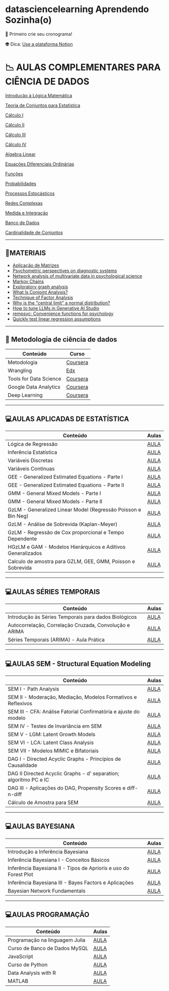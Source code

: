 # datasciencelearning Aprendendo Sozinha(o) 

:loudspeaker: Primeiro crie seu cronograma!

:alien: Dica: [Use a plataforma Notion](https://www.youtube.com/watch?v=ltTJ84N_jZY)

# :chart_with_downwards_trend: AULAS COMPLEMENTARES PARA CIÊNCIA DE DADOS

[Introdução à Lógica Matemática](https://www.youtube.com/playlist?list=PL7RjLI0hJPfClF1VUbV6rxEKhisvGKeiI)

[Teoria de Conjuntos para Estatística](https://www.youtube.com/playlist?list=PL5Dg8nFln2eVou0YbxuUiYWmjPuxTLAYe)

[Cálculo I](https://www.youtube.com/playlist?list=PL2D9B691A704C6F7B)

[Cálculo II](https://www.youtube.com/playlist?list=PLxI8Can9yAHfo-IWbd4FZ1sIPuemagUID)

[Cálculo III](https://www.youtube.com/playlist?list=PLAudUnJeNg4ugGUJo52dtgFZ_tCm1Ds5W) 

[Cálculo IV](https://www.youtube.com/playlist?list=PLAudUnJeNg4ssEeZCZ0BOgwflysb7UZmX)

[Algebra Linear](https://www.youtube.com/playlist?list=PLIEzh1OveCVczEZAjhVIVd7Qs-X8ILgnI)

[Equações Diferenciais Ordinárias](https://www.youtube.com/playlist?list=PLo4jXE-LdDTRytDPpzIMnk7TqC0aNmqqS)

[Funções](https://www.youtube.com/playlist?list=PLjCdqxwexy0lM6OunPk3T1HGn0lJXkzyB)

[Probabilidades](https://www.youtube.com/playlist?list=PLSc7xcwCGNh3Ls-WARhH54WwiqB91Kyak)

[Processos Estocásticos](https://www.youtube.com/playlist?list=PLSc7xcwCGNh0jSylDm0QrDJaFTC3vAbvc)

[Redes Complexas](https://www.youtube.com/playlist?list=PLSc7xcwCGNh0HHNJlZBMBK6MzpdwNSzVT)

[Medida e Integração](https://www.youtube.com/playlist?list=PLo4jXE-LdDTQeqe5Nx8BsAop6A6vkqvNS) 

[Banco de Dados](https://www.youtube.com/playlist?list=PLxI8Can9yAHeZcEzZElhxwsQTf9MaG6sS)

[Cardinalidade de Conjuntos](https://www.youtube.com/playlist?list=PL7RjLI0hJPfCb5aclT8L-TW8KFH-kBWvj)

----

## 📕MATERIAIS 
- [Aplicação de Matrizes](https://eadcampus.spo.ifsp.edu.br/pluginfile.php/29859/mod_resource/content/1/Determinantes.pdf)
- [Psychometric perspectives on diagnostic systems](https://onlinelibrary.wiley.com/doi/10.1002/jclp.20503)
- [Network analysis of multivariate data in psychological science](https://www.nature.com/articles/s43586-021-00055-w)
- [Markov Chains](https://www.youtube.com/watch?v=i3AkTO9HLXo)
- [Exploratory graph analysis](https://journals.plos.org/plosone/article?id=10.1371/journal.pone.0174035&authuser=0)
- [What Is Conjoint Analysis?](https://www.businessnewsdaily.com/6161-conjoint-analysis.html?authuser=0)
- [Technique of Factor Analysis](https://www.nature.com/articles/136297b0?authuser=0)
- [Why is the "central limit" a normal distribution?](https://www.youtube.com/watch?v=d_qvLDhkg00)
- [How to tune LLMs in Generative AI Studio](https://www.youtube.com/watch?v=4A4W03qUTsw)
- [rempsyc: Convenience functions for psychology ](https://joss.theoj.org/papers/10.21105/joss.05466)
- [Quickly test linear regression assumptions](https://cran.r-project.org/web/packages/rempsyc/vignettes/assumptions.html#categorical-predictors) 

-----

## :page_with_curl: Metodologia de ciência de dados 
|  Conteúdo | Curso |
| -----  | -------| 
| Metodologia | [Coursera](https://www.coursera.org/learn/data-science-methodology) |
| Wrangling | [Edx](https://www.edx.org/learn/data-science/harvard-university-data-science-wrangling) |
| Tools for Data Science | [Coursera](https://www.coursera.org/learn/open-source-tools-for-data-science) |
| Google Data Analytics |[Coursera](https://www.coursera.org/professional-certificates/google-data-analytics) | 
| Deep Learning | [Coursera](https://www.coursera.org/specializations/deep-learning) 


-----

## 💻AULAS APLICADAS DE ESTATÍSTICA  
|  Conteúdo | Aulas |
| -----  | -------| 
| Lógica de Regressão | [AULA](https://www.youtube.com/live/clK8Xgw52oI?si=mngMJdg9kJAe1b5T) |
| Inferência Estatística | [AULA](https://www.youtube.com/live/vtxx-Ff1fNc?si=Z6CA2nJMtDOiosh3) |
| Variáveis Discretas | [AULA](https://www.youtube.com/live/xaV4Pc_-bNY?si=YL8B_OtdK3N1oOMk) |
| Variáveis Contínuas | [AULA](https://www.youtube.com/live/Q6XwxKclkyw?si=ejMiq8lv8q8c3lFL) |
| GEE - Generalized Estimated Equations - Parte I | [AULA](https://www.youtube.com/live/ivnW5ic9-XM?si=JVNnXXNc_bDANdWj) |
| GEE - Generalized Estimated Equations - Parte II | [AULA](https://www.youtube.com/live/Ddl7HasY0ag?si=opYG-pcwWsyE-L9D) |
| GMM - General Mixed Models - Parte I | [AULA](https://www.youtube.com/watch?v=0h9gYG5xjh8&list=PLZjaOxYREinsad8uE9WW-dK9FXhG9D3uj&index=7) |
| GMM - General Mixed Models - Parte II | [AULA](https://www.youtube.com/live/W2hvHJM0cNM?si=vsavaeTG8b2Z5-r_) |
| GzLM - Generalized Linear Model (Regressão Poisson e Bin Neg)| [AULA](https://www.youtube.com/watch?v=0RDRYV93LR8&list=PLZjaOxYREinsad8uE9WW-dK9FXhG9D3uj&index=9) |
| GzLM - Análise de Sobrevida (Kaplan-Meyer) | [AULA](https://www.youtube.com/watch?v=efcIdqwmAas&list=PLZjaOxYREinsad8uE9WW-dK9FXhG9D3uj&index=10) |
| GzLM - Regressão de Cox proporcional e Tempo Dependente | [AULA](https://www.youtube.com/watch?v=n-NJhXyo9j4&list=PLZjaOxYREinsad8uE9WW-dK9FXhG9D3uj&index=11) |
| HGzLM e GAM - Modelos Hierárquicos e Aditivos Generalizados | [AULA](https://www.youtube.com/watch?v=PCRm_Z0G7BE&list=PLZjaOxYREinsad8uE9WW-dK9FXhG9D3uj&index=12&t=6s) |
|Calculo de amostra para GZLM, GEE, GMM, Poisson e Sobrevida | [AULA](https://www.youtube.com/watch?v=pYXcsEevqBE&list=PLZjaOxYREinsad8uE9WW-dK9FXhG9D3uj&index=13) |

-------

## 💻AULAS SÉRIES TEMPORAIS 
|  Conteúdo | Aulas |
| -----  | -------| 
| Introdução às Séries Temporais para dados Biológicos | [AULA](https://www.youtube.com/watch?v=jehQdlAdbgw&list=PLZjaOxYREinsad8uE9WW-dK9FXhG9D3uj&index=14) |
| Autocorrelação, Correlação Cruzada, Convolução e ARIMA | [AULA](https://www.youtube.com/watch?v=MgTj19k3r8k&list=PLZjaOxYREinsad8uE9WW-dK9FXhG9D3uj&index=15) |
| Séries Temporais (ARIMA) - Aula Prática | [AULA](https://www.youtube.com/watch?v=qTQ1YDgyByE) |

------------

## 💻AULAS SEM - Structural Equation Modeling  
|  Conteúdo | Aulas |
| -----  | -------| 
| SEM I - Path Analysis | [AULA](https://www.youtube.com/watch?v=poLLVX6Gl1o&list=PLZjaOxYREinsad8uE9WW-dK9FXhG9D3uj&index=16) |
| SEM II - Moderação, Mediação, Modelos Formativos e Reflexivos | [AULA](https://www.youtube.com/watch?v=IsNq1dHir4k&list=PLZjaOxYREinsad8uE9WW-dK9FXhG9D3uj&index=17) |
| SEM III - CFA: Análise Fatorial Confirmatória e ajuste do modelo | [AULA](https://www.youtube.com/watch?v=U8w4QExQub0&list=PLZjaOxYREinsad8uE9WW-dK9FXhG9D3uj&index=18) |
| SEM IV - Testes de Invariância em SEM | [AULA](https://www.youtube.com/watch?v=S9WuOq1Ekkw&list=PLZjaOxYREinsad8uE9WW-dK9FXhG9D3uj&index=19) |
| SEM V - LGM: Latent Growth Models | [AULA](https://www.youtube.com/watch?v=oysL5awiNBs&list=PLZjaOxYREinsad8uE9WW-dK9FXhG9D3uj&index=20) |
| SEM VI - LCA: Latent Class Analysis | [AULA](https://www.youtube.com/watch?v=vNN20ObN044&list=PLZjaOxYREinsad8uE9WW-dK9FXhG9D3uj&index=21) |
| SEM VII - Modelos MIMIC e Bifatoriais | [AULA](https://www.youtube.com/watch?v=vLH0gs0QMUc&list=PLZjaOxYREinsad8uE9WW-dK9FXhG9D3uj&index=22) |
| DAG I - Directed Acyclic Graphs - Princípios de Causalidade | [AULA](https://www.youtube.com/watch?v=w7du7FIcPQo&list=PLZjaOxYREinsad8uE9WW-dK9FXhG9D3uj&index=23) |
| DAG II Directed Acyclic Graphs - d' separation; algoritmo PC e IC | [AULA](https://www.youtube.com/watch?v=whNyDMlMvQA&list=PLZjaOxYREinsad8uE9WW-dK9FXhG9D3uj&index=24) |
| DAG III - Aplicações do DAG, Propensity Scores e diff-n-diff | [AULA](https://www.youtube.com/watch?v=aIx3cJftm14&list=PLZjaOxYREinsad8uE9WW-dK9FXhG9D3uj&index=25) |
| Cálculo de Amostra para SEM | [AULA](https://www.youtube.com/watch?v=ye1CDKyb-iA&list=PLZjaOxYREinsad8uE9WW-dK9FXhG9D3uj&index=26) |

------------------

## 💻AULAS BAYESIANA
|  Conteúdo | Aulas |
| -----  | -------| 
| Introdução a Inferência Bayesiana | [AULA](https://www.youtube.com/watch?v=UJ7BJvxefzk&list=PLZjaOxYREintQo6U6Mr6PKQ5dIWfEP3n7&index=33) |
| Inferência Bayesiana I - Conceitos Básicos | [AULA](https://www.youtube.com/watch?v=qfe458Op5hI&list=PLZjaOxYREinsad8uE9WW-dK9FXhG9D3uj&index=27&t=1s) |
| Inferência Bayesiana II - Tipos de Aprioris e uso do Forest Plot | [AULA](https://www.youtube.com/watch?v=rHgWnKGqwns&list=PLZjaOxYREinsad8uE9WW-dK9FXhG9D3uj&index=28) |
| Inferência Bayesiana III - Bayes Factors e Aplicações | [AULA](https://www.youtube.com/watch?v=Bytor5UVVDw&list=PLZjaOxYREinsad8uE9WW-dK9FXhG9D3uj&index=29) |
| Bayesian Network Fundamentals | [AULA](https://www.youtube.com/playlist?list=PLIG2x2RJ_4LTasHbAK2-3VrW4twTFvxe7) | 

----------------

## 💻AULAS PROGRAMAÇÃO
|  Conteúdo | Aulas |
| -----  | -------| 
| Programação na linguagem Julia  | [AULA](https://www.youtube.com/playlist?list=PL5TJqBvpXQv4cAynxaIyclmpZ95g-gtqQ) |
| Curso de Banco de Dados MySQL | [AULA](https://www.youtube.com/playlist?list=PLHz_AreHm4dkBs-795Dsgvau_ekxg8g1r) |
| JavaScript  | [AULA](https://www.youtube.com/playlist?list=PLntvgXM11X6pi7mW0O4ZmfUI1xDSIbmTm) |
| Curso de Python | [AULA](https://www.youtube.com/playlist?list=PLHz_AreHm4dlKP6QQCekuIPky1CiwmdI6) |
| Data Analysis with R | [AULA](https://www.coursera.org/specializations/statistics) |
| MATLAB | [AULA](https://www.youtube.com/playlist?list=PLlx81VEju6qAUUSE3M6NlFoFnrSSqR59-) |
